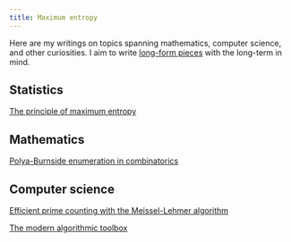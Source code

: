 ```yaml
---
title: Maximum entropy
---
```



Here are my writings on topics spanning mathematics, computer science, and other curiosities.  I aim to write [long-form pieces](https://www.gwern.net/About#long-content) with the long-term in mind.

## Statistics

[The principle of maximum entropy](posts/2019-01-01-maximum-entropy.html)

## Mathematics

[Polya-Burnside enumeration in combinatorics](posts/2019-07-13-polya-burnside.html)

## Computer science

[Efficient prime counting with the Meissel-Lehmer algorithm](posts/2016-12-23-prime-counting.html)

[The modern algorithmic toolbox](posts/2019-07-13-modern-algorithmic-toolbox.html)
